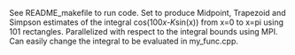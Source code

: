 See README_makefile to run code. Set to produce Midpoint, Trapezoid and Simpson estimates of the 
integral cos(100*x-K*sin(x)) from x=0 to x=pi using 101 rectangles. Parallelized with respect to the integral bounds 
using MPI. Can easily change the integral to be evaluated in my_func.cpp. 
